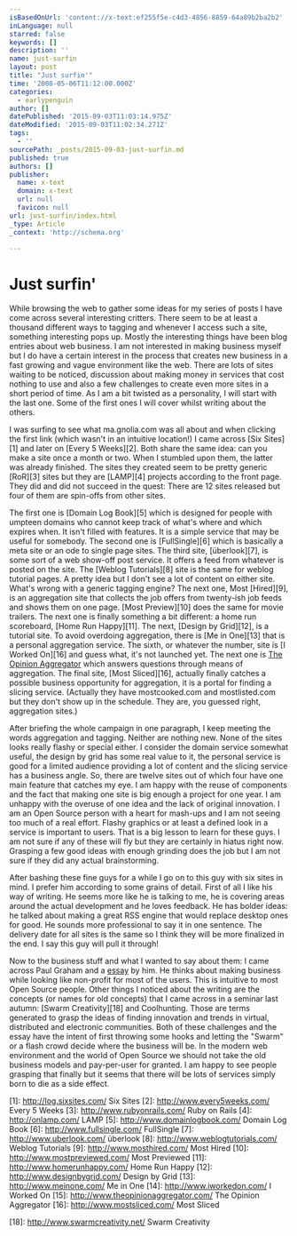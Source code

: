 ```yaml
---
isBasedOnUrl: 'content://x-text:ef255f5e-c4d3-4856-8859-64a89b2ba2b2'
inLanguage: null
starred: false
keywords: []
description: ''
name: just-surfin
layout: post
title: "Just surfin'"
time: '2008-05-06T11:12:00.000Z'
categories:
  - earlypenguin
author: []
datePublished: '2015-09-03T11:03:14.975Z'
dateModified: '2015-09-03T11:02:34.271Z'
tags:
  - ''
sourcePath: _posts/2015-09-03-just-surfin.md
published: true
authors: []
publisher:
  name: x-text
  domain: x-text
  url: null
  favicon: null
url: just-surfin/index.html
_type: Article
_context: 'http://schema.org'

---
```

# Just surfin'

While browsing the web to gather some ideas for my series of posts I
have come across several interesting critters. There seem to be at
least a thousand different ways to tagging and whenever I access such
a site, something interesting pops up. Mostly the interesting things
have been blog entries about web business. I am not interested in
making business myself but I do have a certain interest in the
process that creates new business in a fast growing and vague
environment like the web. There are lots of sites waiting to be
noticed, discussion about making money in services that cost nothing
to use and also a few challenges to create even more sites in a short
period of time. As I am a bit twisted as a personality, I will start
with the last one. Some of the first ones I will cover whilst writing
about the others.

I was surfing to see what ma.gnolia.com was all about and when
clicking the first link (which wasn't in an intuitive location!) I
came across \[Six Sites\]\[1\] and later on \[Every 5 Weeks\]\[2\]. Both
share the same idea: can you make a site once a month or two. When I
stumbled upon them, the latter was already finished. The sites they
created seem to be pretty generic \[RoR\]\[3\] sites but they are
\[LAMP\]\[4\] projects according to the front page. They did and did not
succeed in the quest: There are 12 sites released but four of them
are spin-offs from other sites.

The first one is \[Domain Log Book\]\[5\] which is designed for people
with umpteen domains who cannot keep track of what's where and which
expires when. It isn't filled with features. It is a simple service
that may be useful for somebody. The second one is \[FullSingle\]\[6\]
which is basically a meta site or an ode to single page sites. The
third site, \[überlook\]\[7\], is some sort of a web show-off post
service. It offers a feed from whatever is posted on the site. The
\[Weblog Tutorials\]\[8\] site is the same for weblog tutorial pages.
A pretty idea but I don't see a lot of content on either site. What's
wrong with a generic tagging engine? The next one, Most \[Hired\]\[9\],
is an aggregation site that collects the job offers from twenty-ish
job feeds and shows them on one page. \[Most Preview\]\[10\] does the
same for movie trailers. The next one is finally something a bit
different: a home run scoreboard, \[Home Run Happy\]\[11\]. The next,
\[Design by Grid\]\[12\], is a tutorial site. To avoid overdoing
aggregation, there is \[Me in One\]\[13\] that is a personal 
aggregation service. The sixth, or whatever the number, site is
\[I Worked On\]\[16\] and guess what, it's not launched yet. The next one
is [The Opinion Aggregator][0] which answers questions through means
of aggregation. The final site, \[Most Sliced\]\[16\], actually finally
catches a possible business opportunity for aggregation, it is a
portal for finding a slicing service. (Actually they have
mostcooked.com and mostlisted.com but they don't show up in the
schedule. They are, you guessed right, aggregation sites.)

After briefing the whole campaign in one paragraph, I keep meeting
the words aggregation and tagging. Neither are nothing new. None of
the sites looks really flashy or special either. I consider the
domain service somewhat useful, the design by grid has some real
value to it, the personal service is good for a limited audience 
providing a lot of content and the slicing service has a business 
angle. So, there are twelve sites out of which four have one main 
feature that catches my eye. I am happy with the reuse of components 
and the fact that making one site is big enough a project for one 
year. I am unhappy with the overuse of one idea and the lack of 
original innovation. I am an Open Source person with a heart for 
mash-ups and I am not seeing too much of a real effort. Flashy 
graphics or at least a defined look in a service is important to 
users. That is a big lesson to learn for these guys. I am not sure if 
any of these will fly but they are certainly in hiatus right now. 
Grasping a few good ideas with enough grinding does the job but I am 
not sure if they did any actual brainstorming.

After bashing these fine guys for a while I go on to this guy with
six sites in mind. I prefer him according to some grains of detail.
First of all I like his way of writing. He seems more like he is
talking to me, he is covering areas around the actual development
and he loves feedback. He has bolder ideas: he talked about making a
great RSS engine that would replace desktop ones for good. He sounds
more professional to say it in one sentence. The delivery date for
all sites is the same so I think they will be more finalized in the
end. I say this guy will pull it through!

Now to the business stuff and what I wanted to say about them: I came
across Paul Graham and a [essay][0] by him. He thinks about making
business while looking like non-profit for most of the users. This is
intuitive to most Open Source people. Other things I noticed about
the writing are the concepts (or names for old concepts) that I came
across in a seminar last autumn: \[Swarm Creativity\]\[18\] and
Coolhunting. Those are terms generated to grasp the ideas of finding
innovation and trends in virtual, distributed and electronic
communities. Both of these challenges and the essay have the intent
of first throwing some hooks and letting the "Swarm" or a flash crowd
decide where the business will be. In the modern web environment and
the world of Open Source we should not take the old business models
and pay-per-user for granted. I am happy to see people grasping that
finally but it seems that there will be lots of services simply born
to die as a side effect.

\[1\]: http://log.sixsites.com/ Six Sites
\[2\]: http://www.every5weeks.com/ Every 5 Weeks
\[3\]: http://www.rubyonrails.com/ Ruby on Rails
\[4\]: http://onlamp.com/ LAMP
\[5\]: http://www.domainlogbook.com/ Domain Log Book
\[6\]: http://www.fullsingle.com/ FullSingle
\[7\]: http://www.uberlook.com/ überlook
\[8\]: http://www.weblogtutorials.com/ Weblog Tutorials
\[9\]: http://www.mosthired.com/ Most Hired
\[10\]: http://www.mostpreviewed.com/ Most Previewed
\[11\]: http://www.homerunhappy.com/ Home Run Happy
\[12\]: http://www.designbygrid.com/ Design by Grid
\[13\]: http://www.meinone.com/ Me in One
\[14\]: http://www.iworkedon.com/ I Worked On
\[15\]: http://www.theopinionaggregator.com/ The Opinion Aggregator
\[16\]: http://www.mostsliced.com/ Most Sliced

\[18\]: http://www.swarmcreativity.net/ Swarm Creativity

[0]: http://www.paulgraham.com/good.html